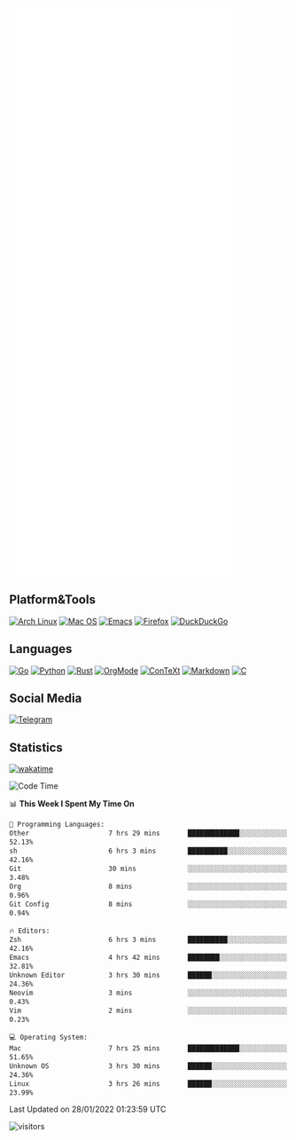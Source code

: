 ![Metrics](https://github.com/SteamedFish/SteamedFish/blob/master/github-metrics.svg)

## Platform&Tools

[![Arch Linux](https://img.shields.io/badge/ArchLinux-1793D1?logo=arch-linux&logoColor=fff&style=flat-square)](https://archlinux.org/)
[![Mac OS](https://img.shields.io/badge/MacOS-000000?style=flat-square&logo=macos&logoColor=F0F0F0)](https://www.apple.com/macos/)
[![Emacs](https://img.shields.io/badge/Emacs-%237F5AB6.svg?&style=flat-square&logo=gnu-emacs&logoColor=white)](https://www.gnu.org/software/emacs/)
[![Firefox](https://img.shields.io/badge/Firefox-FF7139?style=flat-square&logo=Firefox-Browser&logoColor=white)](https://firefox.com/)
[![DuckDuckGo](https://img.shields.io/badge/DuckDuckGo-DE5833?style=flat-square&logo=DuckDuckGo&logoColor=white)](https://duckduckgo.com/)

## Languages

[![Go](https://img.shields.io/badge/Golang-%2300ADD8.svg?style=flat-square&logo=go&logoColor=white)](https://golang.org/)
[![Python](https://img.shields.io/badge/Python-3670A0?style=flat-square&logo=python&logoColor=ffdd54)](https://www.python.org/)
[![Rust](https://img.shields.io/badge/Rust-%23000000.svg?style=flat-square&logo=rust&logoColor=white)](https://www.rust-lang.org/)
[![OrgMode](https://img.shields.io/badge/OrgMode-%23000000.svg?style=flat-square&logo=org&logoColor=white)](https://orgmode.org/)
[![ConTeXt](https://img.shields.io/badge/ConTeXt-%23008080.svg?style=flat-square&logo=latex&logoColor=white)](https://contextgarden.net/)
[![Markdown](https://img.shields.io/badge/MarkDown-%23000000.svg?style=flat-square&logo=markdown&logoColor=white)](https://daringfireball.net/projects/markdown/)
[![C](https://img.shields.io/badge/C-%2300599C.svg?style=flat-square&logo=c&logoColor=white)](https://www.iso.org/standard/74528.html)

## Social Media

[![Telegram](https://img.shields.io/badge/SteamedFish-2CA5E0?style=social&logo=telegram&logoColor=white)](https://t.me/SteamedFish)

## Statistics
[![wakatime](https://wakatime.com/badge/user/168280d6-fcf2-4b4f-ad3a-dc4612f35b38.svg)](https://wakatime.com/@168280d6-fcf2-4b4f-ad3a-dc4612f35b38)

<!--START_SECTION:waka-->
![Code Time](http://img.shields.io/badge/Code%20Time-1%2C583%20hrs%2027%20mins-blue)

📊 **This Week I Spent My Time On** 

```text
💬 Programming Languages: 
Other                    7 hrs 29 mins       █████████████░░░░░░░░░░░░   52.13% 
sh                       6 hrs 3 mins        ██████████░░░░░░░░░░░░░░░   42.16% 
Git                      30 mins             ░░░░░░░░░░░░░░░░░░░░░░░░░   3.48% 
Org                      8 mins              ░░░░░░░░░░░░░░░░░░░░░░░░░   0.96% 
Git Config               8 mins              ░░░░░░░░░░░░░░░░░░░░░░░░░   0.94%

🔥 Editors: 
Zsh                      6 hrs 3 mins        ██████████░░░░░░░░░░░░░░░   42.16% 
Emacs                    4 hrs 42 mins       ████████░░░░░░░░░░░░░░░░░   32.81% 
Unknown Editor           3 hrs 30 mins       ██████░░░░░░░░░░░░░░░░░░░   24.36% 
Neovim                   3 mins              ░░░░░░░░░░░░░░░░░░░░░░░░░   0.43% 
Vim                      2 mins              ░░░░░░░░░░░░░░░░░░░░░░░░░   0.23%

💻 Operating System: 
Mac                      7 hrs 25 mins       █████████████░░░░░░░░░░░░   51.65% 
Unknown OS               3 hrs 30 mins       ██████░░░░░░░░░░░░░░░░░░░   24.36% 
Linux                    3 hrs 26 mins       ██████░░░░░░░░░░░░░░░░░░░   23.99%

```


 Last Updated on 28/01/2022 01:23:59 UTC
<!--END_SECTION:waka-->

![visitors](https://visitor-badge.laobi.icu/badge?page_id=SteamedFish.SteamedFish)
